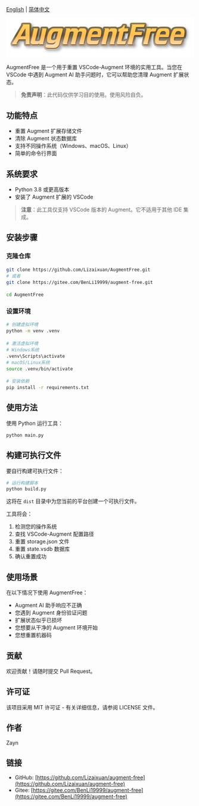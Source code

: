 
[English](README.md) | [简体中文](README.zh-CN.md)

![AugmentFree Logo](/image/logo.png)

AugmentFree 是一个用于重置 VSCode-Augment 环境的实用工具。当您在 VSCode 中遇到 Augment AI 助手问题时，它可以帮助您清理 Augment 扩展状态。

> **免责声明**：此代码仅供学习目的使用。使用风险自负。

## 功能特点

- 重置 Augment 扩展存储文件
- 清除 Augment 状态数据库
- 支持不同操作系统（Windows、macOS、Linux）
- 简单的命令行界面

## 系统要求

- Python 3.8 或更高版本
- 安装了 Augment 扩展的 VSCode

> **注意**：此工具仅支持 VSCode 版本的 Augment。它不适用于其他 IDE 集成。

## 安装步骤

### 克隆仓库

```bash
git clone https://github.com/Lizaixuan/AugmentFree.git
# 或者
git clone https://gitee.com/BenLi19999/augment-free.git

cd AugmentFree
```

### 设置环境

```bash
# 创建虚拟环境
python -m venv .venv

# 激活虚拟环境
# Windows系统
.venv\Scripts\activate
# macOS/Linux系统
source .venv/bin/activate

# 安装依赖
pip install -r requirements.txt
```

## 使用方法

使用 Python 运行工具：

```bash
python main.py
```

## 构建可执行文件

要自行构建可执行文件：

```bash
# 运行构建脚本
python build.py
```

这将在 `dist` 目录中为您当前的平台创建一个可执行文件。

工具将会：
1. 检测您的操作系统
2. 查找 VSCode-Augment 配置路径
3. 重置 storage.json 文件
4. 重置 state.vsdb 数据库
5. 确认重置成功

## 使用场景

在以下情况下使用 AugmentFree：
- Augment AI 助手响应不正确
- 您遇到 Augment 身份验证问题
- 扩展状态似乎已损坏
- 您想要从干净的 Augment 环境开始
- 您想重置机器码

## 贡献

欢迎贡献！请随时提交 Pull Request。

## 许可证

该项目采用 MIT 许可证 - 有关详细信息，请参阅 LICENSE 文件。

## 作者

Zayn

## 链接

- GitHub: [https://github.com/Lizaixuan/augment-free](https://github.com/Lizaixuan/augment-free)
- Gitee: [https://gitee.com/BenLi19999/augment-free](https://gitee.com/BenLi19999/augment-free)
